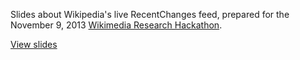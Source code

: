Slides about Wikipedia's live RecentChanges feed, prepared for the November 9, 2013 [Wikimedia Research Hackathon](https://meta.wikimedia.org/wiki/Research:Labs2/Hackathons/November_9th,_2013). 

[View slides](slaporte.github.io/rc-talk)